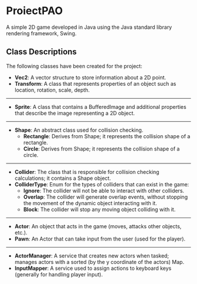 # ProiectPAO

A simple 2D game developed in Java using the Java standard library rendering framework, Swing.

## Class Descriptions

The following classes have been created for the project:

- **Vec2**: A vector structure to store information about a 2D point.
- **Transform**: A class that represents properties of an object such as location, rotation, scale, depth.

<hr>

- **Sprite**: A class that contains a BufferedImage and additional properties that describe the image representing a 2D object.

<hr>

- **Shape**: An abstract class used for collision checking.
    - **Rectangle**: Derives from Shape; it represents the collision shape of a rectangle.
    - **Circle**: Derives from Shape; it represents the collision shape of a circle.

<hr>

- **Collider**: The class that is responsible for collision checking calculations; it contains a Shape object.
- **ColliderType**: Enum for the types of colliders that can exist in the game:
    - **Ignore**: The collider will not be able to interact with other colliders.
    - **Overlap**: The collider will generate overlap events, without stopping the movement of the dynamic object interacting with it.
    - **Block**: The collider will stop any moving object colliding with it.

<hr>

- **Actor**: An object that acts in the game (moves, attacks other objects, etc.).
- **Pawn**: An Actor that can take input from the user (used for the player).

<hr>

- **ActorManager**: A service that creates new actors when tasked; manages actors with a sorted (by the y coordinate of the actors) Map.
- **InputMapper**: A service used to assign actions to keyboard keys (generally for handling player input).
